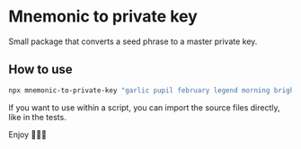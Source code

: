 # Mnemonic to private key

Small package that converts a seed phrase to a master private key.

## How to use

```bash
npx mnemonic-to-private-key "garlic pupil february legend morning bright section stool action stadium course busy"
```

If you want to use within a script, you can import the source files directly, like in the tests.

Enjoy 🚀🚀🚀
